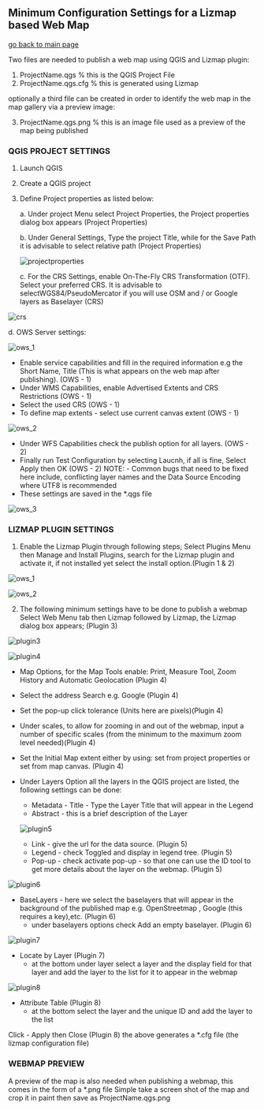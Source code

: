 ## Minimum Configuration Settings for a Lizmap based Web Map

[go back to main page](README.md)

Two files are needed to publish a web map using QGIS and Lizmap plugin:

1. ProjectName.qgs	        % this is the QGIS Project File
2. ProjectName.qgs.cfg		% this is generated using Lizmap

optionally a third file can be created in order to identify the web map in the map gallery via a preview image:

3. ProjectName.qgs.png		% this is an image file used as a preview of the map being published

### QGIS PROJECT SETTINGS

1. Launch QGIS
2. Create a QGIS project
3. Define Project properties as listed below:

   a. Under project Menu select Project Properties, the Project properties dialog box appears (Project Properties)
   
   b. Under General Settings, Type the project Title, while for the Save Path it is advisable to select relative path (Project Properties)
   
   ![projectproperties](images/projectproperties.png)

   c. For the CRS Settings, enable On-The-Fly CRS Transformation (OTF). Select your preferred CRS. It is advisable to selectWGS84/PseudoMercator if you will use OSM and / or Google layers as Baselayer (CRS)
   
  ![crs](images/crs.png)

  d. OWS Server settings:
  
  ![ows_1](images/ows_1.png)

- Enable service capabilities and fill in the required information e.g the Short Name, Title (This is what appears on the web map after publishing). (OWS - 1)
- Under WMS Capabilities, enable Advertised Extents and CRS Restrictions (OWS - 1)
- Select the used CRS (OWS - 1)
- To define map extents - select use current canvas extent (OWS - 1)

![ows_2](images/ows_2.png)

- Under WFS Capabilities check the publish option for all layers. (OWS - 2)
- Finally run Test Configuration by selecting Laucnh, if all is fine, Select Apply then OK (OWS - 2)
  NOTE: - Common bugs that need to be fixed here include, conflicting layer names and the Data Source Encoding where UTF8 is recommended
- These settings are saved in the *.qgs file

![ows_3](images/ows_3.png)
	
### LIZMAP PLUGIN SETTINGS

1. Enable the Lizmap Plugin through following steps; Select Plugins Menu then Manage and Install Plugins, search for the Lizmap plugin and activate it, if not installed yet select the install option.(Plugin 1 & 2)

![ows_1](images/ows_1.png)

![ows_2](images/ows_2.png)

2. The following minimum settings have to be done to publish a webmap
Select Web Menu tab then Lizmap followed by Lizmap, the Lizmap dialog box appears; (Plugin 3) 

![plugin3](images/plugin3.png)

![plugin4](images/plugin4.png)

   * Map Options, for the Map Tools enable: Print, Measure Tool, Zoom History and Automatic Geolocation (Plugin 4) 
   * Select the address Search e.g. Google (Plugin 4) 
   * Set the pop-up click tolerance (Units here are pixels)(Plugin 4) 
   * Under scales, to allow for zooming in and out of the webmap, input a number of specific scales (from the minimum to the maximum zoom level needed)(Plugin 4) 
   * Set the Initial Map extent either by using: set from project properties or set from map canvas. (Plugin 4) 
   * Under Layers Option all the layers in the QGIS project are listed, the following settings can be done:
       - Metadata - Title - Type the Layer Title that will appear in the Legend
       - Abstract - this is a brief description of the Layer 
       
       ![plugin5](images/plugin5.png)
       
       - Link - give the url for the data source. (Plugin 5) 
       - Legend - check Toggled and display in legend tree. (Plugin 5) 
       - Pop-up - check activate pop-up - so that one can use the ID tool to get more details about the layer on the webmap. (Plugin 5)
       
   ![plugin6](images/plugin6.png)
       
   * BaseLayers - here we select the baselayers that will appear in the background of the published map e.g. OpenStreetmap , Google (this requires a key),etc. (Plugin 6) 
       - under baselayers options check Add an empty baselayer. (Plugin 6) 
       
   ![plugin7](images/plugin7.png)
       
   * Locate by Layer (Plugin 7) 
       - at the bottom under layer select a layer and the display field for that layer and add the layer to the list for it to appear in the webmap
       
   ![plugin8](images/plugin8.png)
       
   * Attribute Table (Plugin 8) 
       - at the bottom select the layer and the unique ID and add the layer to the list 
		
Click - Apply then Close (Plugin 8) 
the above generates a *.cfg file (the lizmap configuration file)
		 
### WEBMAP PREVIEW

A preview of the map is also needed when publishing a webmap, this comes in the form of a *.png file
Simple take a screen shot of the map and crop it in paint then save as ProjectName.qgs.png
